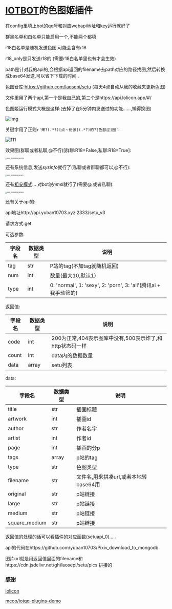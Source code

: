# [IOTBOT](https://github.com/IOTQQ/IOTQQ)的色图姬插件

在config里填上bot的qq号和对应webapi地址和[key](https://api.lolicon.app/)运行就好了

群黑名单和白名单只能启用一个,不能两个都填

r18白名单是随机发送色图,可能会含有r18

r18_only是只发送r18的 (需要r18白名单里也有才会生效)

path是针对我的api的,会根据api返回的filename去path对应的路径找图,然后转换成base64发送,可以省下下载的时间..

色图仓库:https://github.com/laosepi/setu (每天4点自动从我的收藏夹更新色图)

文件里用了两个api,第一个是我[自己的](http://api.yuban10703.xyz:2333/docs),第二个是https://api.lolicon.app/#/

色图姬运行模式大概是这样:(去掉了在5分钟内发送过的功能......,懒得换图)

![img](https://cdn.jsdelivr.net/gh/yuban10703/BlogImgdata/img/20200509060759.png)

关键字用了正则`r'来?(.*?)[点丶份张](.*?)的?[色瑟涩]图'`:

![111](https://cdn.jsdelivr.net/gh/yuban10703/BlogImgdata/img/20200519215641.png)

效果图(群聊或者私聊,@不行)[群聊:R18=False,私聊:R18=True]:

<img src="https://cdn.jsdelivr.net/gh/yuban10703/BlogImgdata/img/20200509062130.jpg" alt="IMG_20200509_062059" style="zoom: 33%;" />

还有系统信息,发送*sysinfo*就行了(私聊或者群聊都可以,@不行):

<img src="https://cdn.jsdelivr.net/gh/yuban10703/BlogImgdata/img/20200509061522.jpg" alt="IMG_20200509_061421" style="zoom: 33%;" />

还有[祖安模式](http://shadiao.app/)... 对bot说*nmsl*就行了(需要@,或者私聊):

<img src="https://cdn.jsdelivr.net/gh/yuban10703/BlogImgdata/img/20200509061742.jpg" alt="IMG_20200509_061659" style="zoom:33%;" />

还有关于api的:

api地址http://api.yuban10703.xyz:2333/setu_v3

请求方式:get

可选参数:

| 字段名 | 数据类型 | 说明                                                         |
| ------ | -------- | ------------------------------------------------------------ |
| tag    | str      | P站的tag(不加tag就随机返回)                                  |
| num    | int      | 数量(最大10,默认1)                                           |
| type   | int      | 0: 'normal', 1: 'sexy', 2: 'porn', 3: 'all'(腾讯ai + 我手动筛的) |

返回值:

| 字段名 | 数据类型 | 说明                                                     |
| ------ | -------- | -------------------------------------------------------- |
| code   | int      | 200为正常,404表示图库中没有,500表示炸了,和http状态码一样 |
| count  | int      | data内的数据数量                                         |
| data   | array    | setu列表                                                 |

data:

| 字段名        | 数据类型 | 说明                                  |
| ------------- | -------- | ------------------------------------- |
| title         | str      | 插画标题                              |
| artwork       | int      | 插画id                                |
| author        | str      | 作者名字                              |
| artist        | int      | 作者id                                |
| page          | int      | 插画的分p                             |
| tags          | array    | p站的tag                              |
|type           | str	   | 色图类型								|
| filename      | str      | 文件名,用来拼凑url,或者本地转base64用 |
| original      | str      | p站链接                               |
| large         | str      | p站链接                               |
| medium        | str      | p站链接                               |
| square_medium | str      | p站链接                               |
返回值的处理的话可以看插件的对应函数(setuapi_0).....

api的代码在https://github.com/yuban10703/Pixiv_download_to_mongodb

图片url就是用返回值里面的filename和https://cdn.jsdelivr.net/gh/laosepi/setu/pics  拼接的

### 感谢

[lolicon](https://api.lolicon.app/#/setu)

[mcoo/iotqq-plugins-demo](https://github.com/mcoo/iotqq-plugins-demo)




